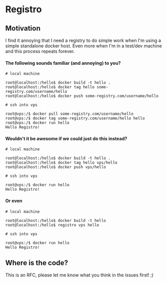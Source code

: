 # Registro

## Motivation

I find it annoying that I need a registry to do simple work when I'm using a simple standalone docker host. Even more when I'm in a test/dev machine and this process repeats forever.

#### The following sounds familiar (and annoying) to you?

```
# local machine

root@localhost:/hello$ docker build -t hello .
root@localhost:/hello$ docker tag hello some-registry.com/username/hello
root@localhost:/hello$ docker push some-registry.com/username/hello

# ssh into vps

root@vps:/$ docker pull some-registry.com/username/hello
root@vps:/$ docker tag some-registry.com/username/hello hello
root@vps:/$ docker run hello
Hello Registro!

```

#### Wouldn't it be awesome if we could just do this instead?

```
# local machine

root@localhost:/hello$ docker build -t hello .
root@localhost:/hello$ docker tag hello vps/hello
root@localhost:/hello$ docker push vps/hello

# ssh into vps

root@vps:/$ docker run hello
Hello Registro!

```

#### Or even

```
# local machine

root@localhost:/hello$ docker build -t hello 
root@localhost:/hello$ registro vps hello

# ssh into vps

root@vps:/$ docker run hello
Hello Registro!

```

## Where is the code?

This is an RFC, please let me know what you think in the issues first! ;)
